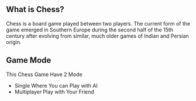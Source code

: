 

## What is Chess? 
Chess is a board game played between two players. The current form of the game emerged in Southern Europe during the second half of the 15th century after evolving from similar, much older games of Indian and Persian origin.

## Game Mode 
This Chess Game Have 2 Mode
- Single Where You can Play with AI
- Multiplayer Play with Your Friend

